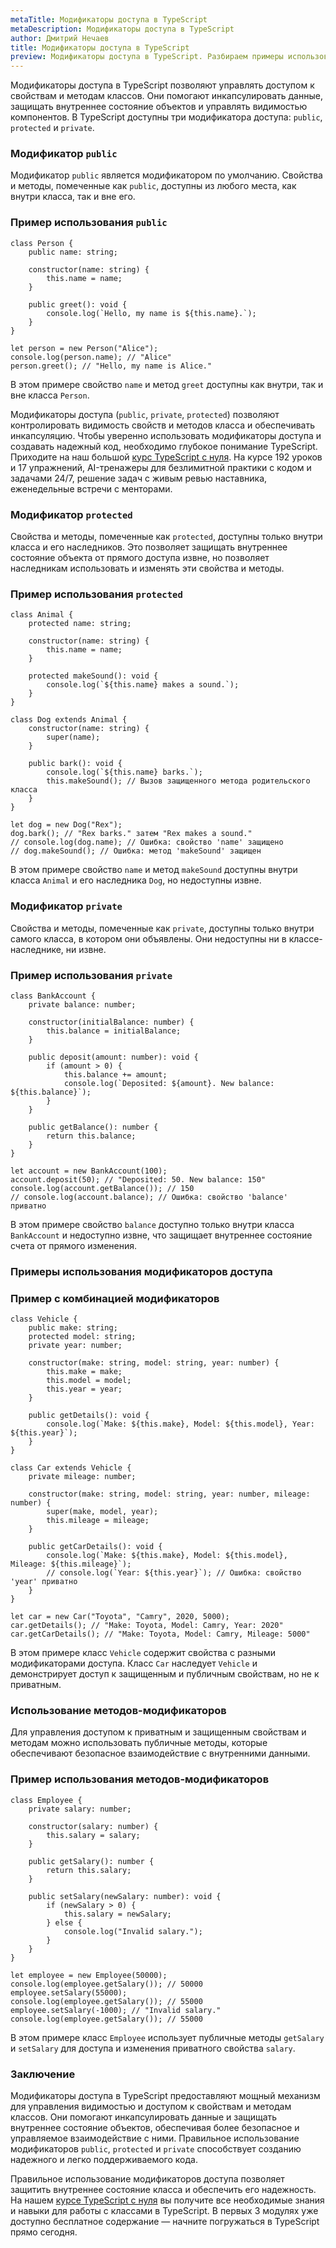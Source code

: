 ```yaml
---
metaTitle: Модификаторы доступа в TypeScript
metaDescription: Модификаторы доступа в TypeScript
author: Дмитрий Нечаев
title: Модификаторы доступа в TypeScript
preview: Модификаторы доступа в TypeScript. Разбираем примеры использования
---
```


Модификаторы доступа в TypeScript позволяют управлять доступом к свойствам и методам классов. Они помогают инкапсулировать данные, защищать внутреннее состояние объектов и управлять видимостью компонентов. В TypeScript доступны три модификатора доступа: `public`, `protected` и `private`.

### Модификатор `public`

Модификатор `public` является модификатором по умолчанию. Свойства и методы, помеченные как `public`, доступны из любого места, как внутри класса, так и вне его.

### Пример использования `public`

```tsx
class Person {
    public name: string;

    constructor(name: string) {
        this.name = name;
    }

    public greet(): void {
        console.log(`Hello, my name is ${this.name}.`);
    }
}

let person = new Person("Alice");
console.log(person.name); // "Alice"
person.greet(); // "Hello, my name is Alice."

```

В этом примере свойство `name` и метод `greet` доступны как внутри, так и вне класса `Person`.

Модификаторы доступа (`public`, `private`, `protected`) позволяют контролировать видимость свойств и методов класса и обеспечивать инкапсуляцию. Чтобы уверенно использовать модификаторы доступа и создавать надежный код, необходимо глубокое понимание TypeScript. Приходите на наш большой [курс TypeScript с нуля](https://purpleschool.ru/course/typescript?utm_source=knowledgebase&utm_medium=text&utm_campaign=modifikatory-dostupa-v-typescript). На курсе 192 уроков и 17 упражнений, AI-тренажеры для безлимитной практики с кодом и задачами 24/7, решение задач с живым ревью наставника, еженедельные встречи с менторами.

### Модификатор `protected`

Свойства и методы, помеченные как `protected`, доступны только внутри класса и его наследников. Это позволяет защищать внутреннее состояние объекта от прямого доступа извне, но позволяет наследникам использовать и изменять эти свойства и методы.

### Пример использования `protected`

```tsx
class Animal {
    protected name: string;

    constructor(name: string) {
        this.name = name;
    }

    protected makeSound(): void {
        console.log(`${this.name} makes a sound.`);
    }
}

class Dog extends Animal {
    constructor(name: string) {
        super(name);
    }

    public bark(): void {
        console.log(`${this.name} barks.`);
        this.makeSound(); // Вызов защищенного метода родительского класса
    }
}

let dog = new Dog("Rex");
dog.bark(); // "Rex barks." затем "Rex makes a sound."
// console.log(dog.name); // Ошибка: свойство 'name' защищено
// dog.makeSound(); // Ошибка: метод 'makeSound' защищен

```

В этом примере свойство `name` и метод `makeSound` доступны внутри класса `Animal` и его наследника `Dog`, но недоступны извне.

### Модификатор `private`

Свойства и методы, помеченные как `private`, доступны только внутри самого класса, в котором они объявлены. Они недоступны ни в классе-наследнике, ни извне.

### Пример использования `private`

```tsx
class BankAccount {
    private balance: number;

    constructor(initialBalance: number) {
        this.balance = initialBalance;
    }

    public deposit(amount: number): void {
        if (amount > 0) {
            this.balance += amount;
            console.log(`Deposited: ${amount}. New balance: ${this.balance}`);
        }
    }

    public getBalance(): number {
        return this.balance;
    }
}

let account = new BankAccount(100);
account.deposit(50); // "Deposited: 50. New balance: 150"
console.log(account.getBalance()); // 150
// console.log(account.balance); // Ошибка: свойство 'balance' приватно

```

В этом примере свойство `balance` доступно только внутри класса `BankAccount` и недоступно извне, что защищает внутреннее состояние счета от прямого изменения.

### Примеры использования модификаторов доступа

### Пример с комбинацией модификаторов

```tsx
class Vehicle {
    public make: string;
    protected model: string;
    private year: number;

    constructor(make: string, model: string, year: number) {
        this.make = make;
        this.model = model;
        this.year = year;
    }

    public getDetails(): void {
        console.log(`Make: ${this.make}, Model: ${this.model}, Year: ${this.year}`);
    }
}

class Car extends Vehicle {
    private mileage: number;

    constructor(make: string, model: string, year: number, mileage: number) {
        super(make, model, year);
        this.mileage = mileage;
    }

    public getCarDetails(): void {
        console.log(`Make: ${this.make}, Model: ${this.model}, Mileage: ${this.mileage}`);
        // console.log(`Year: ${this.year}`); // Ошибка: свойство 'year' приватно
    }
}

let car = new Car("Toyota", "Camry", 2020, 5000);
car.getDetails(); // "Make: Toyota, Model: Camry, Year: 2020"
car.getCarDetails(); // "Make: Toyota, Model: Camry, Mileage: 5000"

```

В этом примере класс `Vehicle` содержит свойства с разными модификаторами доступа. Класс `Car` наследует `Vehicle` и демонстрирует доступ к защищенным и публичным свойствам, но не к приватным.

### Использование методов-модификаторов

Для управления доступом к приватным и защищенным свойствам и методам можно использовать публичные методы, которые обеспечивают безопасное взаимодействие с внутренними данными.

### Пример использования методов-модификаторов

```tsx
class Employee {
    private salary: number;

    constructor(salary: number) {
        this.salary = salary;
    }

    public getSalary(): number {
        return this.salary;
    }

    public setSalary(newSalary: number): void {
        if (newSalary > 0) {
            this.salary = newSalary;
        } else {
            console.log("Invalid salary.");
        }
    }
}

let employee = new Employee(50000);
console.log(employee.getSalary()); // 50000
employee.setSalary(55000);
console.log(employee.getSalary()); // 55000
employee.setSalary(-1000); // "Invalid salary."
console.log(employee.getSalary()); // 55000

```

В этом примере класс `Employee` использует публичные методы `getSalary` и `setSalary` для доступа и изменения приватного свойства `salary`.

### Заключение

Модификаторы доступа в TypeScript предоставляют мощный механизм для управления видимостью и доступом к свойствам и методам классов. Они помогают инкапсулировать данные и защищать внутреннее состояние объектов, обеспечивая более безопасное и управляемое взаимодействие с ними. Правильное использование модификаторов `public`, `protected` и `private` способствует созданию надежного и легко поддерживаемого кода.

Правильное использование модификаторов доступа позволяет защитить внутреннее состояние класса и обеспечить его надежность. На нашем [курсе TypeScript с нуля](https://purpleschool.ru/course/typescript?utm_source=knowledgebase&utm_medium=text&utm_campaign=modifikatory-dostupa-v-typescript) вы получите все необходимые знания и навыки для работы с классами в TypeScript. В первых 3 модулях уже доступно бесплатное содержание — начните погружаться в TypeScript прямо сегодня.
